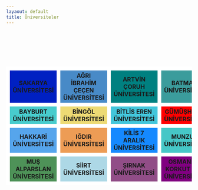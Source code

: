 ```yaml
---
layaout: default
title: Üniversiteler
---
```


<br><br>
<table id="unv">
  <br><br>
  <tr>
    <th style="background-color: #0020C2; border: 10px solid #FFFFFF">SAKARYA ÜNİVERSİTESİ</th>
    <th style="background-color: #488AC7; border: 10px solid #FFFFFF">AĞRI İBRAHİM ÇEÇEN ÜNİVERSİTESİ</th>
    <th style="background-color: #008080; border: 10px solid #FFFFFF">ARTVİN ÇORUH ÜNİVERSİTESİ</th>
    <th style="background-color: #3B9C9C; border: 10px solid #FFFFFF">BATMAN ÜNİVERSİTESİ</th>
  </tr>
  <tr>
    <th style="background-color: #48CCCD; border: 10px solid #FFFFFF">BAYBURT ÜNİVERSİTESİ</th>
    <th style="background-color: #EDDA74; border: 10px solid #FFFFFF">BİNGÖL ÜNİVERSİTESİ</th>
    <th style="background-color: #43C6DB; border: 10px solid #FFFFFF">BİTLİS EREN ÜNİVERSİTESİ</th>
    <th style="background-color: #FF0000; border: 10px solid #FFFFFF">GÜMÜŞHANE ÜNİVERSİTESİ</th>
  </tr>
  <tr>
    <th style="background-color: #56A5EC; border: 10px solid #FFFFFF">HAKKARİ ÜNİVERSİTESİ</th>
    <th style="background-color: #ED9C55; border: 10px solid #FFFFFF">IĞDIR ÜNİVERSİTESİ</th>
    <th style="background-color: #1589FF; border: 10px solid #FFFFFF">KİLİS 7 ARALIK ÜNİVERSİTESİ</th>
    <th style="background-color: #46C7C7; border: 10px solid #FFFFFF">MUNZUR ÜNİVERSİTESİ</th>
  </tr>
  <tr>
    <th style="background-color: #4E9258; border: 10px solid #FFFFFF">MUŞ ALPARSLAN ÜNİVERSİTESİ</th>
    <th style="background-color: #ADD8E6; border: 10px solid #FFFFFF">SİİRT ÜNİVERSİTESİ</th>
    <th style="background-color: #914D87; border: 10px solid #FFFFFF">ŞIRNAK ÜNİVERSİTESİ</th>
    <th style="background-color: #800080; border: 10px solid #FFFFFF">OSMANİYE KORKUT ATA ÜNİVERSİTESİ</th>
  </tr>
</table>
